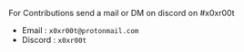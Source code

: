 For Contributions send a mail or  DM on discord on #x0xr00t

* Email   : ```x0xr00t@protonmail.com```
* Discord : ```x0xr00t```
